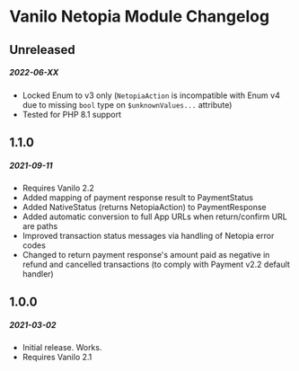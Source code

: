 # Vanilo Netopia Module Changelog

## Unreleased
##### 2022-06-XX

- Locked Enum to v3 only (`NetopiaAction` is incompatible with Enum v4 due to missing `bool` type on `$unknownValues...` attribute)
- Tested for PHP 8.1 support

## 1.1.0
##### 2021-09-11

- Requires Vanilo 2.2
- Added mapping of payment response result to PaymentStatus
- Added NativeStatus (returns NetopiaAction) to PaymentResponse
- Added automatic conversion to full App URLs when return/confirm URL are paths
- Improved transaction status messages via handling of Netopia error codes
- Changed to return payment response's amount paid as negative in refund and cancelled transactions (to comply with Payment v2.2 default handler)

## 1.0.0
##### 2021-03-02

- Initial release. Works.
- Requires Vanilo 2.1
